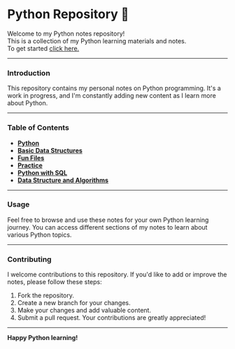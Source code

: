 # Python Repository :snake:


Welcome to my Python notes repository!
<br>
This is a collection of my Python learning materials and notes.
<br>
To get started <a href='https://github.com/shaikh-7abish/Python/blob/main/python/README.md'>click here.</a>

<hr>

### Introduction

This repository contains my personal notes on Python programming. It's a work in progress, and I'm constantly adding new content as I learn more about Python.

<hr>

### Table of Contents
- <a href='https://github.com/shaikh-7abish/Python/blob/main/python/README.md'>**Python**</a>
- <a href='https://github.com/shaikh-7abish/Python/tree/main/BasicDataStructure'>**Basic Data Structures**</a>
- <a href='https://github.com/shaikh-7abish/Python/tree/main/fun%20files'>**Fun Files**</a>
- <a href='https://github.com/shaikh-7abish/Python/tree/main/practice'>**Practice**</a>
- <a href='https://github.com/shaikh-7abish/Python/tree/main/python%20-%20sql'>**Python with SQL**</a>
- <a href='https://github.com/shaikh-7abish/Python/tree/main/AdvancedDataStructure%26Algorithms'>**Data Structure and Algorithms**</a>

<hr>

### Usage
Feel free to browse and use these notes for your own Python learning journey. You can access different sections of my notes to learn about various Python topics.

<hr>

### Contributing
I welcome contributions to this repository. If you'd like to add or improve the notes, please follow these steps:

1. Fork the repository.
2. Create a new branch for your changes.
3. Make your changes and add valuable content.
4. Submit a pull request.
Your contributions are greatly appreciated!

<hr>

**Happy Python learning!**
